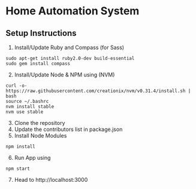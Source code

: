 # Home Automation System


## Setup Instructions

1. Install/Update Ruby and Compass (for Sass)

```
sudo apt-get install ruby2.0-dev build-essential
sudo gem install compass
```

2. Install/Update Node & NPM using (NVM)

```
curl -o- https://raw.githubusercontent.com/creationix/nvm/v0.31.4/install.sh | bash
source ~/.bashrc
nvm install stable
nvm use stable
```

3. Clone the repository
4. Update the contributors list in package.json 
5. Install Node Modules

```
npm install
```

6. Run App using

```
npm start
```

7. Head to http://localhost:3000